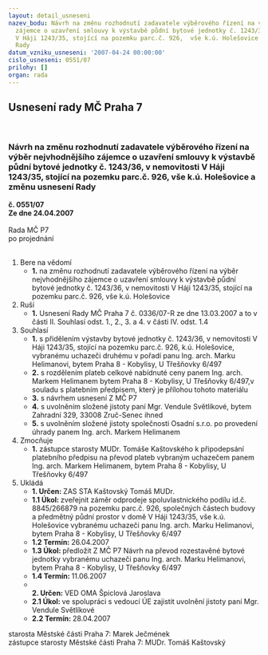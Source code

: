 ```yaml
---
layout: detail_usneseni
nazev_bodu: Návrh na změnu rozhodnutí zadavatele výběrového řízení na výběr nejvhodnějšího
  zájemce o uzavření smlouvy k výstavbě půdní bytové jednotky č. 1243/36, v nemovitosti
  V Háji 1243/35, stojící na pozemku parc.č. 926,  vše k.ú. Holešovice a změnu usnesení
  Rady
datum_vzniku_usneseni: '2007-04-24 00:00:00'
cislo_usneseni: 0551/07
prilohy: []
organ: rada
---
```

<div id="ucUsn_pList" class="usn">
	<span><h2>Usnesení rady MČ Praha 7 </h2>
<br></span><div class="standBody">
<span><h3>Návrh na změnu rozhodnutí zadavatele výběrového řízení na výběr nejvhodnějšího zájemce o uzavření smlouvy k výstavbě půdní bytové jednotky č. 1243/36, v nemovitosti V Háji 1243/35, stojící na pozemku parc.č. 926,  vše k.ú. Holešovice a změnu usnesení Rady</h3></span><div class="center">
		<strong>č. 0551/07</strong><br>
	</div>
<div class="center">
		<strong>Ze dne 24.04.2007</strong><br><br>
	</div>Rada MČ P7<br> po projednání<br><br><ol>
<li>Bere na vědomí<ul><li>
<strong>1.</strong> na změnu rozhodnutí zadavatele výběrového řízení na výběr nejvhodnějšího zájemce o uzavření smlouvy k výstavbě půdní bytové jednotky č. 1243/36, v nemovitosti V Háji 1243/35, stojící na pozemku parc.č. 926,  vše k.ú. Holešovice</li></ul>
</li>
<li>Ruší<ul><li>
<strong>1.</strong> Usnesení Rady MČ Praha 7 č. 0336/07-R ze dne 13.03.2007 a to v části II. Souhlasí odst. 1., 2., 3. a 4. v části IV. odst. 1.4</li></ul>
</li>
<li>Souhlasí<ul>
<li>
<strong>1.</strong> s přidělením výstavby bytové jednotky č. 1243/36, v nemovitosti V Háji 1243/35, stojící na pozemku parc.č. 926, k.ú. Holešovice,  vybranému uchazeči druhému v pořadí panu Ing. arch. Marku Helimanovi, bytem Praha 8 - Kobylisy, U Třešňovky 6/497</li>
<li>
<strong>2.</strong> s rozdělením plateb celkové nabídnuté ceny  panem Ing. arch. Markem Helimanem bytem Praha 8 - Kobylisy, U Třešňovky 6/497,v souladu s platebním předpisem, který je přílohou tohoto materiálu</li>
<li>
<strong>3.</strong> s návrhem usnesení Z MČ P7</li>
<li>
<strong>4.</strong> s uvolněním složené jistoty paní Mgr. Vendule Světlíkové, bytem Zahradní 329, 33008 Zruč-Senec ihned</li>
<li>
<strong>5.</strong> s uvolněním složené jistoty společnosti Osadní s.r.o. po provedení úhrady panem Ing. arch. Markem Helimanem</li>
</ul>
</li>
<li>Zmocňuje<ul><li>
<strong>1.</strong> zástupce starosty MUDr. Tomáše Kaštovského k připodepsání platebního předpisu na převod plateb vybraným uchazečem panem Ing. arch. Markem Helimanem, bytem Praha 8 - Kobylisy, U Třešňovky 6/497</li></ul>
</li>
<li>Ukládá<ul>
<li>
<strong>1. Určen: </strong>ZAS STA Kaštovský Tomáš MUDr.</li>
<li>
<strong>1.1 Úkol: </strong>zveřejnit záměr odprodeje spoluvlastnického podílu id.č. 8845/266879 na pozemku parc.č. 926, společných částech budovy a předmětný půdní prostor v domě V Háji 1243/35, vše k.ú. Holešovice  vybranému uchazeči panu Ing. arch. Marku Helimanovi, bytem Praha 8 - Kobylisy, U Třešňovky 6/497 </li>
<li>
<strong>1.2 Termín: </strong>26.04.2007</li>
<li>
<strong>1.3 Úkol: </strong>předložit Z MČ P7 Návrh na převod rozestavěné bytové jednotky vybranému uchazeči  panu Ing. arch. Marku Helimanovi, bytem Praha 8 - Kobylisy, U Třešňovky 6/497 </li>
<li>
<strong>1.4 Termín: </strong>11.06.2007</li>
<li>
<strong><br>2. Určen: </strong>VED OMA Špiclová Jaroslava</li>
<li>
<strong>2.1 Úkol: </strong>ve spolupráci s vedoucí ÚE zajistit uvolnění jistoty paní Mgr. Vendule Světlíkové </li>
<li>
<strong>2.2 Termín: </strong>28.04.2007</li>
</ul>
</li>
</ol>starosta Městské části Praha 7: Marek Ječmének<br>zástupce starosty Městské části Praha 7: MUDr. Tomáš Kaštovský 
</div>
</div>